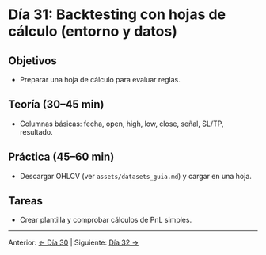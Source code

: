 # Día 31: Backtesting con hojas de cálculo (entorno y datos)

## Objetivos
- Preparar una hoja de cálculo para evaluar reglas.

## Teoría (30–45 min)
- Columnas básicas: fecha, open, high, low, close, señal, SL/TP, resultado.

## Práctica (45–60 min)
- Descargar OHLCV (ver `assets/datasets_guia.md`) y cargar en una hoja.

## Tareas
- Crear plantilla y comprobar cálculos de PnL simples.

---
Anterior: [← Día 30](Dia_30.md) | Siguiente: [Día 32 →](Dia_32.md)
